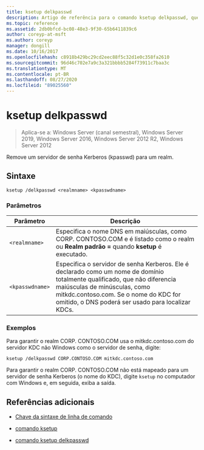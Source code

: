 ```yaml
---
title: ksetup delkpasswd
description: Artigo de referência para o comando ksetup delkpasswd, que remove um servidor de senha Kerberos (kpasswd) para um realm.
ms.topic: reference
ms.assetid: 2db0bfcd-bc08-48e3-9f30-65b6411839c6
author: coreyp-at-msft
ms.author: coreyp
manager: dongill
ms.date: 10/16/2017
ms.openlocfilehash: c8918b429bc29cd2eec88f5c32d1e0c358fa2610
ms.sourcegitcommit: 96d46c702e7a9c3a321bbbb5284f73911c7baa3c
ms.translationtype: MT
ms.contentlocale: pt-BR
ms.lasthandoff: 08/27/2020
ms.locfileid: "89025560"
---
```

# <a name="ksetup-delkpasswd"></a>ksetup delkpasswd

> Aplica-se a: Windows Server (canal semestral), Windows Server 2019, Windows Server 2016, Windows Server 2012 R2, Windows Server 2012

Remove um servidor de senha Kerberos (kpasswd) para um realm.

## <a name="syntax"></a>Sintaxe

```
ksetup /delkpasswd <realmname> <kpasswdname>
```

### <a name="parameters"></a>Parâmetros

| Parâmetro | Descrição |
| --------- | ----------- |
| `<realmname>` |  Especifica o nome DNS em maiúsculas, como CORP. CONTOSO.COM e é listado como o realm ou **Realm padrão =** quando **ksetup** é executado. |
| `<kpasswdname>` | Especifica o servidor de senha Kerberos. Ele é declarado como um nome de domínio totalmente qualificado, que não diferencia maiúsculas de minúsculas, como mitkdc.contoso.com. Se o nome do KDC for omitido, o DNS poderá ser usado para localizar KDCs. |

### <a name="examples"></a>Exemplos

Para garantir o realm CORP. CONTOSO.COM usa o mitkdc.contoso.com do servidor KDC não Windows como o servidor de senha, digite:

```
ksetup /delkpasswd CORP.CONTOSO.COM mitkdc.contoso.com
```

Para garantir o realm CORP. CONTOSO.COM não está mapeado para um servidor de senha Kerberos (o nome do KDC), digite `ksetup` no computador com Windows e, em seguida, exiba a saída.

## <a name="additional-references"></a>Referências adicionais

- [Chave da sintaxe de linha de comando](command-line-syntax-key.md)

- [comando ksetup](ksetup.md)

- [comando ksetup delkpasswd](ksetup-delkpasswd.md)
